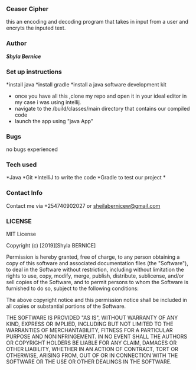 ### Ceaser Cipher
 this an encoding and decoding program that takes in input from a user and encryts the inputed text.

### Author 
 ***Shyla Bernice*** 



### Set up instructions
*install java 
*install gradle 
*install a java software development kit 
* once you have all this ,clone my  repo and open it in your  ideal editor in my case i was using intellij. 
*  navigate to the /build/classes/main directory that contains our compiled code 
* launch the app using "java App"
### Bugs 
no bugs experienced 
### Tech used 
*Java 
*Git 
*IntelliJ to write the code 
*Gradle to test our project
* 

### Contact Info 
Contact me via +254740902027 or sheilabernicew@gmail.com

### LICENSE
 MIT License

Copyright (c) [2019][Shyla BERNICE]

Permission is hereby granted, free of charge, to any person obtaining a copy of this software and associated documentation files (the "Software"), to deal in the Software without restriction, including without limitation the rights to use, copy, modify, merge, publish, distribute, sublicense, and/or sell copies of the Software, and to permit persons to whom the Software is furnished to do so, subject to the following conditions:

The above copyright notice and this permission notice shall be included in all copies or substantial portions of the Software.

THE SOFTWARE IS PROVIDED "AS IS", WITHOUT WARRANTY OF ANY KIND, EXPRESS OR IMPLIED, INCLUDING BUT NOT LIMITED TO THE WARRANTIES OF MERCHANTABILITY, FITNESS FOR A PARTICULAR PURPOSE AND NONINFRINGEMENT. IN NO EVENT SHALL THE AUTHORS OR COPYRIGHT HOLDERS BE LIABLE FOR ANY CLAIM, DAMAGES OR OTHER LIABILITY, WHETHER IN AN ACTION OF CONTRACT, TORT OR OTHERWISE, ARISING FROM, OUT OF OR IN CONNECTION WITH THE SOFTWARE OR THE USE OR OTHER DEALINGS IN THE SOFTWARE.

